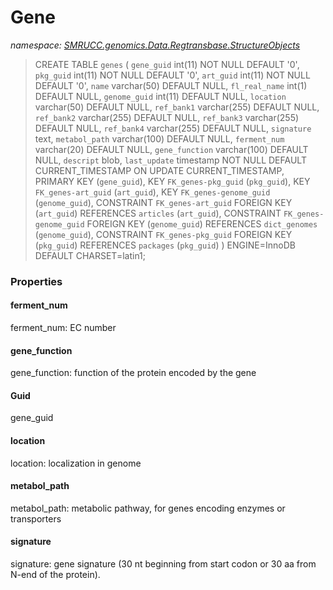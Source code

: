 ﻿# Gene
_namespace: [SMRUCC.genomics.Data.Regtransbase.StructureObjects](./index.md)_



> 
>  CREATE TABLE `genes` (
>   `gene_guid` int(11) NOT NULL DEFAULT '0',
>   `pkg_guid` int(11) NOT NULL DEFAULT '0',
>   `art_guid` int(11) NOT NULL DEFAULT '0',
>   `name` varchar(50) DEFAULT NULL,
>   `fl_real_name` int(1) DEFAULT NULL,
>   `genome_guid` int(11) DEFAULT NULL,
>   `location` varchar(50) DEFAULT NULL,
>   `ref_bank1` varchar(255) DEFAULT NULL,
>   `ref_bank2` varchar(255) DEFAULT NULL,
>   `ref_bank3` varchar(255) DEFAULT NULL,
>   `ref_bank4` varchar(255) DEFAULT NULL,
>   `signature` text,
>   `metabol_path` varchar(100) DEFAULT NULL,
>   `ferment_num` varchar(20) DEFAULT NULL,
>   `gene_function` varchar(100) DEFAULT NULL,
>   `descript` blob,
>   `last_update` timestamp NOT NULL DEFAULT CURRENT_TIMESTAMP ON UPDATE CURRENT_TIMESTAMP,
>  PRIMARY KEY (`gene_guid`),
>  KEY `FK_genes-pkg_guid` (`pkg_guid`),
>  KEY `FK_genes-art_guid` (`art_guid`),
>  KEY `FK_genes-genome_guid` (`genome_guid`),
>  CONSTRAINT `FK_genes-art_guid` FOREIGN KEY (`art_guid`) REFERENCES `articles` (`art_guid`),
>  CONSTRAINT `FK_genes-genome_guid` FOREIGN KEY (`genome_guid`) REFERENCES `dict_genomes` (`genome_guid`),
>  CONSTRAINT `FK_genes-pkg_guid` FOREIGN KEY (`pkg_guid`) REFERENCES `packages` (`pkg_guid`)
>  ) ENGINE=InnoDB DEFAULT CHARSET=latin1;
>  



### Properties

#### ferment_num
ferment_num: EC number
#### gene_function
gene_function: function of the protein encoded by the gene
#### Guid
gene_guid
#### location
location: localization in genome
#### metabol_path
metabol_path: metabolic pathway, for genes encoding enzymes or transporters
#### signature
signature: gene signature (30 nt beginning from start codon or 30 aa from N-end of the protein).
